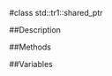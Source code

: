 #class std::tr1::shared_ptr


##Description




































































##Methods



##Variables



